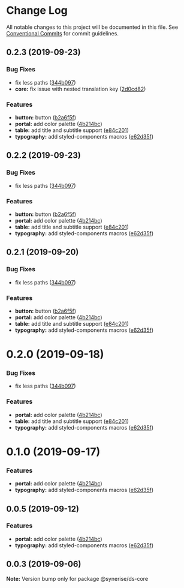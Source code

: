 # Change Log

All notable changes to this project will be documented in this file.
See [Conventional Commits](https://conventionalcommits.org) for commit guidelines.

## 0.2.3 (2019-09-23)


### Bug Fixes

* fix less paths ([344b097](https://github.com/synerise/synerise-design/commit/344b097))
* **core:** fix issue with nested translation key ([2d0cd82](https://github.com/synerise/synerise-design/commit/2d0cd82))


### Features

* **button:** button ([b2a6f5f](https://github.com/synerise/synerise-design/commit/b2a6f5f))
* **portal:** add color palette ([4b214bc](https://github.com/synerise/synerise-design/commit/4b214bc))
* **table:** add title and subtitle support ([e84c201](https://github.com/synerise/synerise-design/commit/e84c201))
* **typography:** add styled-components macros ([e62d35f](https://github.com/synerise/synerise-design/commit/e62d35f))





## 0.2.2 (2019-09-23)


### Bug Fixes

* fix less paths ([344b097](https://github.com/synerise/ds/commit/344b097))


### Features

* **button:** button ([b2a6f5f](https://github.com/synerise/ds/commit/b2a6f5f))
* **portal:** add color palette ([4b214bc](https://github.com/synerise/ds/commit/4b214bc))
* **table:** add title and subtitle support ([e84c201](https://github.com/synerise/ds/commit/e84c201))
* **typography:** add styled-components macros ([e62d35f](https://github.com/synerise/ds/commit/e62d35f))





## 0.2.1 (2019-09-20)


### Bug Fixes

* fix less paths ([344b097](https://github.com/synerise/ds/commit/344b097))


### Features

* **button:** button ([b2a6f5f](https://github.com/synerise/ds/commit/b2a6f5f))
* **portal:** add color palette ([4b214bc](https://github.com/synerise/ds/commit/4b214bc))
* **table:** add title and subtitle support ([e84c201](https://github.com/synerise/ds/commit/e84c201))
* **typography:** add styled-components macros ([e62d35f](https://github.com/synerise/ds/commit/e62d35f))





# 0.2.0 (2019-09-18)


### Bug Fixes

* fix less paths ([344b097](https://github.com/synerise/synerise-design/commit/344b097))


### Features

* **portal:** add color palette ([4b214bc](https://github.com/synerise/synerise-design/commit/4b214bc))
* **table:** add title and subtitle support ([e84c201](https://github.com/synerise/synerise-design/commit/e84c201))
* **typography:** add styled-components macros ([e62d35f](https://github.com/synerise/synerise-design/commit/e62d35f))





# 0.1.0 (2019-09-17)


### Features

* **portal:** add color palette ([4b214bc](https://github.com/synerise/synerise-design/commit/4b214bc))
* **typography:** add styled-components macros ([e62d35f](https://github.com/synerise/synerise-design/commit/e62d35f))





## 0.0.5 (2019-09-12)


### Features

* **portal:** add color palette ([4b214bc](https://github.com/synerise/synerise-design/commit/4b214bc))
* **typography:** add styled-components macros ([e62d35f](https://github.com/synerise/synerise-design/commit/e62d35f))





## 0.0.3 (2019-09-06)

**Note:** Version bump only for package @synerise/ds-core
